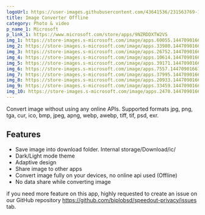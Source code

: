 ```yaml
---
logoUrl: https://user-images.githubusercontent.com/43641536/231563769-1add7468-8794-4ffe-a8f1-417508d03c7c.png
title: Image Converter Offline
category: Photo & video
p_name_1: Microsoft
p_link_1: https://www.microsoft.com/store/apps/9NZRDDXTW2VS
img_1: https://store-images.s-microsoft.com/image/apps.60055.14470901667866755.9e833380-61d3-4d9b-a90c-a2e434979671.0966fd1e-b7d8-479f-95b8-2d9394a8a17f
img_2: https://store-images.s-microsoft.com/image/apps.33980.14470901667866755.9e833380-61d3-4d9b-a90c-a2e434979671.72e7561c-c9d0-460b-8aab-771ef0ad8fb7
img_3: https://store-images.s-microsoft.com/image/apps.26752.14470901667866755.9e833380-61d3-4d9b-a90c-a2e434979671.a53f8d99-383b-436e-bf6d-19ccfd8e6827
img_4: https://store-images.s-microsoft.com/image/apps.10614.14470901667866755.9e833380-61d3-4d9b-a90c-a2e434979671.45dc832a-7845-4599-a786-0bf2fc2e8355
img_5: https://store-images.s-microsoft.com/image/apps.39171.14470901667866755.9e833380-61d3-4d9b-a90c-a2e434979671.28d40a66-78c6-4a0e-913d-95ddc43bd26c
img_6: https://store-images.s-microsoft.com/image/apps.7557.14470901667866755.9e833380-61d3-4d9b-a90c-a2e434979671.8867be85-6360-49e9-a1e5-9277bef92a1d
img_7: https://store-images.s-microsoft.com/image/apps.37995.14470901667866755.9e833380-61d3-4d9b-a90c-a2e434979671.491a5228-ff45-4228-9dc9-140b3aef9584
img_8: https://store-images.s-microsoft.com/image/apps.20933.14470901667866755.9e833380-61d3-4d9b-a90c-a2e434979671.720a5c0b-db3d-436c-9fc7-7bf331c60d7b
img_9: https://store-images.s-microsoft.com/image/apps.33459.14470901667866755.9e833380-61d3-4d9b-a90c-a2e434979671.f5de3793-a74a-49af-8c93-9f255ee05948
img_10: https://store-images.s-microsoft.com/image/apps.2470.14470901667866755.9e833380-61d3-4d9b-a90c-a2e434979671.0a491cb2-22e4-4dde-87df-14050ca474d6
---
```


Convert image without using any online APIs. Supported formats jpg, png, tga, cur, ico, bmp, jpeg, apng, webp, awebp, tiff, tif, psd, exr.

## Features

- Save image into download folder. Internal storage/Download/ic/
- Dark/Light mode theme
- Adaptive design
- Share image to other apps
- Convert image fully on your devices, no online api used (Offline)
- No data share while converting image

if you need more feature on this app, highly requested to create an issue on our GitHub repository https://github.com/biplobsd/speedout-privacy/issues tab.
